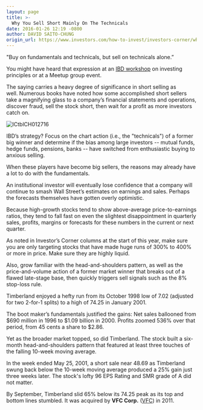 ```yaml
---
layout: page
title: >-
  Why You Sell Short Mainly On The Technicals
date: 2016-01-26 12:19 -0800
author: DAVID SAITO-CHUNG
origin_url: https://www.investors.com/how-to-invest/investors-corner/why-you-sell-short-mainly-on-the-technicals
---
```





"Buy on fundamentals and technicals, but sell on technicals alone.”


You might have heard that expression at an [IBD workshop](https://www.investors.com/products/how-to-make-money-in-stocks-workshop-series/beginning-strategies-for-successful-investing/) on investing principles or at a Meetup group event.


The saying carries a heavy degree of significance in short selling as well. Numerous books have noted how some accomplished short sellers take a magnifying glass to a company’s financial statements and operations, discover fraud, sell the stock short, then wait for a profit as more investors catch on.


![ICtblCH012716](https://www.investors.com/wp-content/uploads/2016/01/ICtblCH012716.jpg)


IBD’s strategy? Focus on the chart action (i.e., the "technicals") of a former big winner and determine if the bias among large investors -- mutual funds, hedge funds, pensions, banks -- have switched from enthusiastic buying to anxious selling.


When these players have become big sellers, the reasons may already have a lot to do with the fundamentals.


An institutional investor will eventually lose confidence that a company will continue to smash Wall Street’s estimates on earnings and sales. Perhaps the forecasts themselves have gotten overly optimistic.


Because high-growth stocks tend to show above-average price-to-earnings ratios, they tend to fall fast on even the slightest disappointment in quarterly sales, profits, margins or forecasts for these numbers in the current or next quarter.


As noted in Investor’s Corner columns at the start of this year, make sure you are only targeting stocks that have made huge runs of 300% to 400% or more in price. Make sure they are highly liquid.


Also, grow familiar with the head-and-shoulders pattern, as well as the price-and-volume action of a former market winner that breaks out of a flawed late-stage base, then quickly triggers sell signals such as the 8% stop-loss rule.


Timberland enjoyed a hefty run from its October 1998 low of 7.02 (adjusted for two 2-for-1 splits) to a high of 74.25 in January 2001.


The boot maker’s fundamentals justified the gains: Net sales ballooned from \$690 million in 1996 to \$1.09 billion in 2000. Profits zoomed 536% over that period, from 45 cents a share to \$2.86.


Yet as the broader market topped, so did Timberland. The stock built a six-month head-and-shoulders pattern that featured at least three touches of the falling 10-week moving average.


In the week ended May 25, 2001, a short sale near 48.69 as Timberland swung back below the 10-week moving average produced a 25% gain just three weeks later. The stock's lofty 96 EPS Rating and SMR grade of A did not matter.


By September, Timberland slid 65% below its 74.25 peak as its top and bottom lines stumbled. It was acquired by **VFC Corp.** ([VFC](https://research.investors.com/quote.aspx?symbol=VFC)) in 2011.




